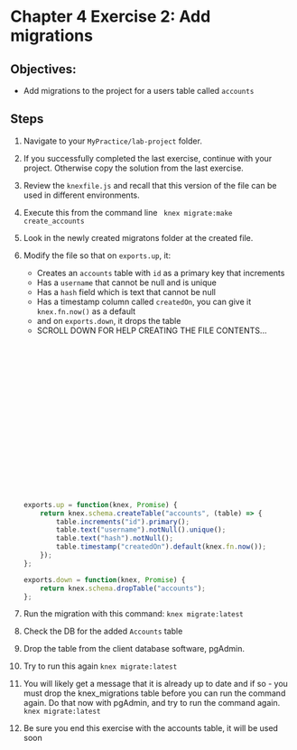 # Chapter 4 Exercise 2: Add migrations

## Objectives:
* Add migrations to the project for a users table called `accounts`

## Steps 

1. Navigate to your `MyPractice/lab-project` folder.

1. If you successfully completed the last exercise, continue with your project. Otherwise copy the solution from the last exercise.

1. Review the `knexfile.js` and recall that this version of the file can be used in different environments. 

1. Execute this from the command line
	``` knex migrate:make create_accounts```

1. Look in the newly created migratons folder at the created file.

1. Modify the file so that on `exports.up`, it:
	* Creates an `accounts` table with `id` as a primary key that increments
	* Has a `username` that cannot be null and is unique
	* Has a `hash` field which is text that cannot be null
	* Has a timestamp column called `createdOn`, you can give it `knex.fn.now()` as a default
	* and on `exports.down`, it drops the table
	* SCROLL DOWN FOR HELP CREATING THE FILE CONTENTS...

    ``` javascript
    



















	exports.up = function(knex, Promise) {
		return knex.schema.createTable("accounts", (table) => {
			table.increments("id").primary();
			table.text("username").notNull().unique();
			table.text("hash").notNull();
			table.timestamp("createdOn").default(knex.fn.now());
		});
	};

	exports.down = function(knex, Promise) {
		return knex.schema.dropTable("accounts");
	};

    ```

1. Run the migration with this command:
```knex migrate:latest```

1. Check the DB for the added `Accounts` table

1. Drop the table from the client database software, pgAdmin.

1. Try to run this again
	```knex migrate:latest```

1. You will likely get a message that it is already up to date and if so - you must drop the knex_migrations table before you can run the command again.  Do that now with pgAdmin, and try to run the command again.
```knex migrate:latest```

1. Be sure you end this exercise with the accounts table, it will be used soon









